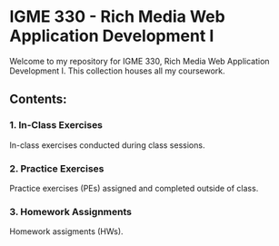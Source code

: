 # IGME 330 - Rich Media Web Application Development I

Welcome to my repository for IGME 330, Rich Media Web Application Development I. This collection houses all my coursework.

## Contents:

### 1. In-Class Exercises
In-class exercises conducted during class sessions.

### 2. Practice Exercises
Practice exercises (PEs) assigned and completed outside of class.

### 3. Homework Assignments
Homework assigments (HWs).
